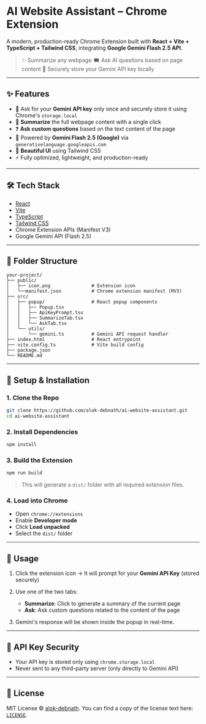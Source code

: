 # AI Website Assistant – Chrome Extension

A modern, production-ready Chrome Extension built with **React + Vite + TypeScript + Tailwind CSS**, integrating **Google Gemini Flash 2.5 API**.

> ✨ Summarize any webpage
> 🗮️ Ask AI questions based on page content
> 🔐 Securely store your Gemini API key locally

---

## ✨ Features

* 🔑 Ask for your **Gemini API key** only once and securely store it using Chrome's `storage.local`
* 📄 **Summarize** the full webpage content with a single click
* ❓ **Ask custom questions** based on the text content of the page
* 🧠 Powered by **Gemini Flash 2.5 (Google)** via `generativelanguage.googleapis.com`
* 💎 **Beautiful UI** using Tailwind CSS
* ⚡️ Fully optimized, lightweight, and production-ready

---

## 🛠️ Tech Stack

* [React](https://react.dev/)
* [Vite](https://vitejs.dev/)
* [TypeScript](https://www.typescriptlang.org/)
* [Tailwind CSS](https://tailwindcss.com/)
* Chrome Extension APIs (Manifest V3)
* Google Gemini API (Flash 2.5)

---

## 📁 Folder Structure

```
your-project/
├── public/
│   ├── icon.png               # Extension icon
│   └──manifest.json           # Chrome extension manifest (MV3)
├── src/
│   ├── popup/                 # React popup components
│   │   ├── Popup.tsx
│   │   ├── ApiKeyPrompt.tsx
│   │   ├── SummarizeTab.tsx
│   │   └── AskTab.tsx
│   └── utils/
│       └── gemini.ts          # Gemini API request handler
├── index.html                 # React entrypoint
├── vite.config.ts             # Vite build config
├── package.json
└── README.md
```

---

## 🚀 Setup & Installation

### 1. **Clone the Repo**

```bash
git clone https://github.com/alok-debnath/ai-website-assistant.git
cd ai-website-assistant
```

### 2. **Install Dependencies**

```bash
npm install
```

### 3. **Build the Extension**

```bash
npm run build
```

> This will generate a `dist/` folder with all required extension files.

### 4. **Load into Chrome**

* Open `chrome://extensions`
* Enable **Developer mode**
* Click **Load unpacked**
* Select the `dist/` folder

---

## 🥪 Usage

1. Click the extension icon → It will prompt for your **Gemini API Key** (stored securely)
2. Use one of the two tabs:

   * **Summarize**: Click to generate a summary of the current page
   * **Ask**: Ask custom questions related to the content of the page
3. Gemini's response will be shown inside the popup in real-time.

---

## 🔐 API Key Security

* Your API key is stored only using `chrome.storage.local`
* Never sent to any third-party server (only directly to Gemini API)

<!-- ---

## 🔮 Future Improvements

* ✅ Dark mode support
* ✅ Save prompt/response history
* ✅ Context menu actions (right-click to summarize)
* ✅ Gemini model switching (Flash / Pro) -->

---

## 📄 License

MIT License © [alok-debnath](https://github.com/alok-debnath). You can find a copy of the license text here: [`LICENSE`](LICENSE).
